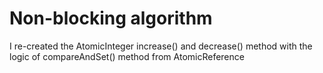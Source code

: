 # Non-blocking algorithm

I re-created the AtomicInteger increase() and decrease() method with the logic of compareAndSet() method from AtomicReference
